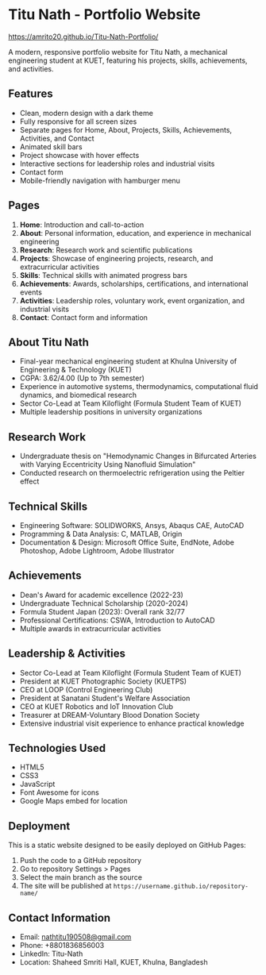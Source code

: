 # Titu Nath - Portfolio Website

https://amrito20.github.io/Titu-Nath-Portfolio/

A modern, responsive portfolio website for Titu Nath, a mechanical engineering student at KUET, featuring his projects, skills, achievements, and activities.

## Features

- Clean, modern design with a dark theme
- Fully responsive for all screen sizes
- Separate pages for Home, About, Projects, Skills, Achievements, Activities, and Contact
- Animated skill bars
- Project showcase with hover effects
- Interactive sections for leadership roles and industrial visits
- Contact form
- Mobile-friendly navigation with hamburger menu

## Pages

1. **Home**: Introduction and call-to-action
2. **About**: Personal information, education, and experience in mechanical engineering
3. **Research**: Research work and scientific publications
4. **Projects**: Showcase of engineering projects, research, and extracurricular activities
5. **Skills**: Technical skills with animated progress bars
6. **Achievements**: Awards, scholarships, certifications, and international events
7. **Activities**: Leadership roles, voluntary work, event organization, and industrial visits
8. **Contact**: Contact form and information

## About Titu Nath

- Final-year mechanical engineering student at Khulna University of Engineering & Technology (KUET)
- CGPA: 3.62/4.00 (Up to 7th semester)
- Experience in automotive systems, thermodynamics, computational fluid dynamics, and biomedical research
- Sector Co-Lead at Team Kiloflight (Formula Student Team of KUET)
- Multiple leadership positions in university organizations

## Research Work

- Undergraduate thesis on "Hemodynamic Changes in Bifurcated Arteries with Varying Eccentricity Using Nanofluid Simulation"
- Conducted research on thermoelectric refrigeration using the Peltier effect

## Technical Skills

- Engineering Software: SOLIDWORKS, Ansys, Abaqus CAE, AutoCAD
- Programming & Data Analysis: C, MATLAB, Origin
- Documentation & Design: Microsoft Office Suite, EndNote, Adobe Photoshop, Adobe Lightroom, Adobe Illustrator

## Achievements

- Dean's Award for academic excellence (2022-23)
- Undergraduate Technical Scholarship (2020-2024)
- Formula Student Japan (2023): Overall rank 32/77
- Professional Certifications: CSWA, Introduction to AutoCAD
- Multiple awards in extracurricular activities

## Leadership & Activities

- Sector Co-Lead at Team Kiloflight (Formula Student Team of KUET)
- President at KUET Photographic Society (KUETPS)
- CEO at LOOP (Control Engineering Club)
- President at Sanatani Student's Welfare Association
- CEO at KUET Robotics and IoT Innovation Club
- Treasurer at DREAM-Voluntary Blood Donation Society
- Extensive industrial visit experience to enhance practical knowledge

## Technologies Used

- HTML5
- CSS3
- JavaScript
- Font Awesome for icons
- Google Maps embed for location

## Deployment

This is a static website designed to be easily deployed on GitHub Pages:

1. Push the code to a GitHub repository
2. Go to repository Settings > Pages
3. Select the main branch as the source
4. The site will be published at `https://username.github.io/repository-name/`

## Contact Information

- Email: nathtitu190508@gmail.com
- Phone: +8801836856003
- LinkedIn: Titu-Nath
- Location: Shaheed Smriti Hall, KUET, Khulna, Bangladesh 
